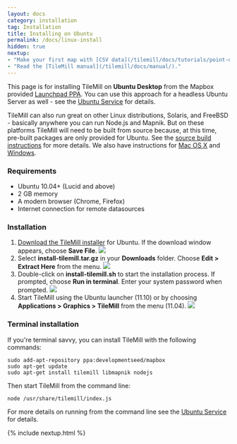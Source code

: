 ```yaml
---
layout: docs
category: installation
tag: Installation
title: Installing on Ubuntu
permalink: /docs/linux-install
hidden: true
nextup:
- "Make your first map with [CSV data](/tilemill/docs/tutorials/point-data/)."
- "Read the [TileMill manual](/tilemill/docs/manual/)."
---
```

This page is for installing TileMill on **Ubuntu Desktop** from the Mapbox provided [Launchpad PPA](https://launchpad.net/~developmentseed/+archive/mapbox/). You can use this approach for a headless Ubuntu Server as well - see the [Ubuntu Service](/tilemill/docs/guides/ubuntu-service/) for details.

TileMill can also run great on other Linux distributions, Solaris, and FreeBSD - basically anywhere you can run Node.js and Mapnik. But on these platforms TileMill will need to be built from source because, at this time, pre-built packages are only provided for Ubuntu. See the [source build instructions](/tilemill/docs/source) for more details. We also have instructions for [Mac OS X](/tilemill/docs/mac-install) and [Windows](/tilemill/docs/win-install). 

### Requirements
<ul class='checklist'>
  <li class='check'>Ubuntu 10.04+ (Lucid and above)</li>
  <li class='check'>2 GB memory</li>
  <li class='check'>A modern browser (Chrome, Firefox)</li>
  <li class='check'>Internet connection for remote datasources</li>
</ul>

### Installation
1. [Download the TileMill installer]({{site.categories.homepage[0].platforms[1].url}}) for Ubuntu. If the download window appears, choose **Save File**.
  ![](/tilemill/assets/pages/linux-install-1.png)
2. Select **install-tilemill.tar.gz** in your **Downloads** folder. Choose **Edit > Extract Here** from the menu.
  ![](/tilemill/assets/pages/linux-install-2.png)
3. Double-click on **install-tilemill.sh** to start the installation process. If prompted, choose **Run in terminal**. Enter your system password when prompted.
  ![](/tilemill/assets/pages/linux-install-3.png)
4. Start TileMill using the Ubuntu launcher (11.10) or by choosing **Applications > Graphics > TileMill** from the menu (11.04).
  ![](/tilemill/assets/pages/linux-install-4.png)

### Terminal installation
If you're terminal savvy, you can install TileMill with the following commands:

    sudo add-apt-repository ppa:developmentseed/mapbox
    sudo apt-get update
    sudo apt-get install tilemill libmapnik nodejs

Then start TileMill from the command line:

    node /usr/share/tilemill/index.js

For more details on running from the command line see the [Ubuntu Service](/tilemill/docs/guides/ubuntu-service/) for details.

{% include nextup.html %}
